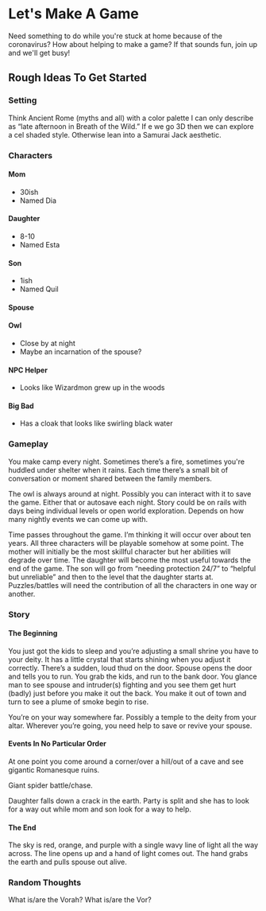 # Let's Make A Game

Need something to do while you're stuck at home because of the coronavirus? How about helping to make a game? If that sounds fun, join up and we'll get busy!

## Rough Ideas To Get Started

### Setting
Think Ancient Rome (myths and all) with a color palette I can only describe as “late afternoon in Breath of the Wild.” If e we go 3D then we can explore a cel shaded style. Otherwise lean into a Samurai Jack aesthetic. 

### Characters
#### Mom
- 30ish
- Named Dia
#### Daughter
- 8-10
- Named Esta 
#### Son
- 1ish
- Named Quil 
#### Spouse
#### Owl
- Close by at night
- Maybe an incarnation of the spouse?
#### NPC Helper
- Looks like Wizardmon grew up in the woods
#### Big Bad
- Has a cloak that looks like swirling black water

### Gameplay
You make camp every night. Sometimes there’s a fire, sometimes you're huddled under shelter when it rains. Each time there’s a small bit of conversation or moment shared between the family members. 

The owl is always around at night. Possibly you can interact with it to save the game. Either that or autosave each night. Story could be on rails with days being individual levels or open world exploration. Depends on how many nightly events we can come up with. 

Time passes throughout the game. I’m thinking it will occur over about ten years. All three characters will be playable somehow at some point. The mother will initially be the most skillful character but her abilities will degrade over time. The daughter will become the most useful towards the end of the game. The son will go from “needing protection 24/7” to “helpful but unreliable” and then to the level that the daughter starts at. Puzzles/battles will need the contribution of all the characters in one way or another. 

### Story
#### The Beginning
You just got the kids to sleep and you’re adjusting a small shrine you have to your deity. It has a little crystal that starts shining when you adjust it correctly. There’s a sudden, loud thud on the door. Spouse opens the door and tells you to run. You grab the kids, and run to the bank door. You glance man to see spouse and intruder(s) fighting and you see them get hurt (badly) just before you make it out the back. You make it out of town and turn to see a plume of smoke begin to rise. 

You’re on your way somewhere far. Possibly a temple to the deity from your altar. Wherever you’re going, you need help to save or revive your spouse. 

#### Events In No Particular Order
At one point you come around a corner/over a hill/out of a cave and see gigantic Romanesque ruins.

Giant spider battle/chase. 

Daughter falls down a crack in the earth. Party is split and she has to look for a way out while mom and son look for a way to help. 

#### The End
The sky is red, orange, and purple with a single wavy line of light all the way across. The line opens up and a hand of light comes out. The hand grabs the earth and pulls spouse out alive. 

### Random Thoughts
What is/are the Vorah? What is/are the Vor?
